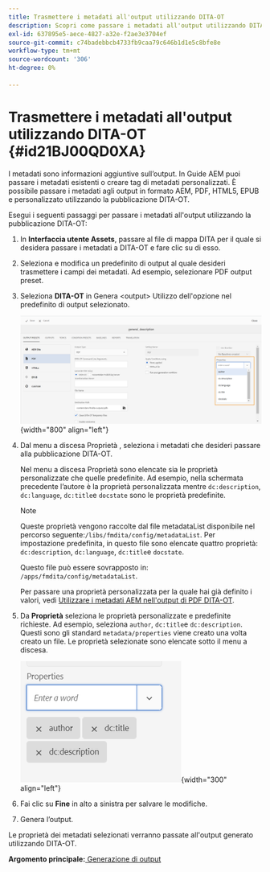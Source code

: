 ```yaml
---
title: Trasmettere i metadati all'output utilizzando DITA-OT
description: Scopri come passare i metadati all'output utilizzando DITA-OT
exl-id: 637895e5-aece-4827-a32e-f2ae3e3704ef
source-git-commit: c74badebbcb4733fb9caa79c646b1d1e5c8bfe8e
workflow-type: tm+mt
source-wordcount: '306'
ht-degree: 0%

---
```


# Trasmettere i metadati all&#39;output utilizzando DITA-OT {#id21BJ00QD0XA}

I metadati sono informazioni aggiuntive sull’output. In Guide AEM puoi passare i metadati esistenti o creare tag di metadati personalizzati. È possibile passare i metadati agli output in formato AEM, PDF, HTML5, EPUB e personalizzato utilizzando la pubblicazione DITA-OT.

Esegui i seguenti passaggi per passare i metadati all&#39;output utilizzando la pubblicazione DITA-OT:

1. In **Interfaccia utente Assets**, passare al file di mappa DITA per il quale si desidera passare i metadati a DITA-OT e fare clic su di esso.
1. Seleziona e modifica un predefinito di output al quale desideri trasmettere i campi dei metadati. Ad esempio, selezionare PDF output preset.
1. Seleziona **DITA-OT** in Genera &lt;output> Utilizzo dell&#39;opzione nel predefinito di output selezionato.

   ![](images/custom-meta-data-output-preset.png){width="800" align="left"}

1. Dal menu a discesa Proprietà , seleziona i metadati che desideri passare alla pubblicazione DITA-OT.

   Nel menu a discesa Proprietà sono elencate sia le proprietà personalizzate che quelle predefinite. Ad esempio, nella schermata precedente l’autore è la proprietà personalizzata mentre `dc:description`, `dc:language`, `dc:title`e `docstate` sono le proprietà predefinite.

   >[!NOTE]
   >
   > Queste proprietà vengono raccolte dal file metadataList disponibile nel percorso seguente:`/libs/fmdita/config/metadataList`. Per impostazione predefinita, in questo file sono elencate quattro proprietà: `dc:description`, `dc:language`, `dc:title`e `docstate`.

   Questo file può essere sovrapposto in: `/apps/fmdita/config/metadataList`.

   Per passare una proprietà personalizzata per la quale hai già definito i valori, vedi [Utilizzare i metadati AEM nell&#39;output di PDF DITA-OT](https://experienceleaguecommunities.adobe.com/t5/xml-documentation-discussions/use-aem-metadata-in-dita-ot-pdf-output/td-p/411880).

1. Da **Proprietà** seleziona le proprietà personalizzate e predefinite richieste. Ad esempio, seleziona `author`, `dc:title`e `dc:description`. Questi sono gli standard `metadata/properties` viene creato una volta creato un file. Le proprietà selezionate sono elencate sotto il menu a discesa.

   ![](images/selected-metadata-properties.png){width="300" align="left"}

1. Fai clic su **Fine** in alto a sinistra per salvare le modifiche.
1. Genera l’output.

Le proprietà dei metadati selezionati verranno passate all&#39;output generato utilizzando DITA-OT.

**Argomento principale:**[ Generazione di output](generate-output.md)
